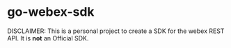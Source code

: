 # go-webex-sdk

DISCLAIMER: This is a personal project to create a SDK for the webex REST API. It is **not** an Official SDK. 